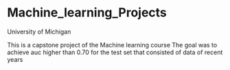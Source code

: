 # Machine_learning_Projects
University of Michigan

This is a capstone project of the Machine learning course 
The goal was to achieve auc higher than 0.70 for the test set that consisted of data of recent years
